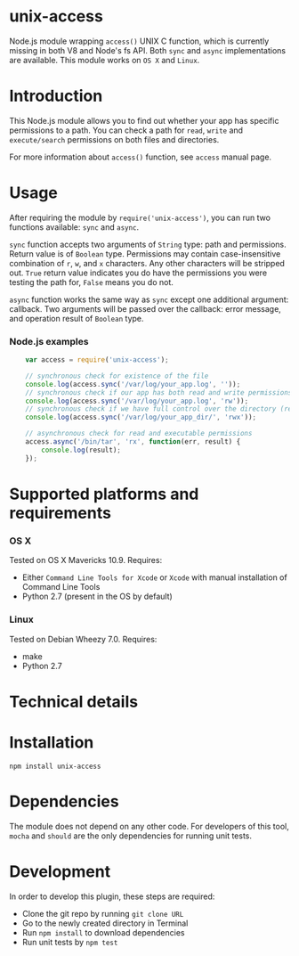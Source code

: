 # unix-access

Node.js module wrapping `access()` UNIX C function, which is currently missing in both V8 and Node's fs API.
Both `sync` and `async` implementations are available. This module works on `OS X` and `Linux`.

# Introduction

This Node.js module allows you to find out whether your app has specific permissions to a path.
You can check a path for `read`, `write` and `execute/search` permissions on both files and directories.

For more information about `access()` function, see `access` manual page.

# Usage

After requiring the module by `require('unix-access')`, you can run two functions available: `sync` and `async`.

`sync` function accepts two arguments of `String` type: path and permissions. Return value is of `Boolean` type.
Permissions may contain case-insensitive combination of `r`, `w`, and `x` characters. Any other characters will be stripped out.
`True` return value indicates you do have the permissions you were testing the path for, `False` means you do not.

`async` function works the same way as `sync` except one additional argument: callback.
Two arguments will be passed over the callback: error message, and operation result of `Boolean` type.

### Node.js examples

```js
    var access = require('unix-access');

    // synchronous check for existence of the file
    console.log(access.sync('/var/log/your_app.log', ''));
    // synchronous check if our app has both read and write permissions
    console.log(access.sync('/var/log/your_app.log', 'rw'));
    // synchronous check if we have full control over the directory (read, write, and search)
    console.log(access.sync('/var/log/your_app_dir/', 'rwx'));

    // asynchronous check for read and executable permissions
    access.async('/bin/tar', 'rx', function(err, result) {
        console.log(result);
    });

```

# Supported platforms and requirements
### OS X
Tested on OS X Mavericks 10.9.
Requires:
* Either `Command Line Tools for Xcode` or `Xcode` with manual installation of Command Line Tools
* Python 2.7 (present in the OS by default)
### Linux
Tested on Debian Wheezy 7.0. Requires:
* make
* Python 2.7

# Technical details


# Installation

`npm install unix-access`

# Dependencies

The module does not depend on any other code. For developers of this tool, `mocha` and `should` are the only dependencies for running unit tests.

# Development

In order to develop this plugin, these steps are required:
* Clone the git repo by running `git clone URL`
* Go to the newly created directory in Terminal
* Run `npm install` to download dependencies
* Run unit tests by `npm test`
